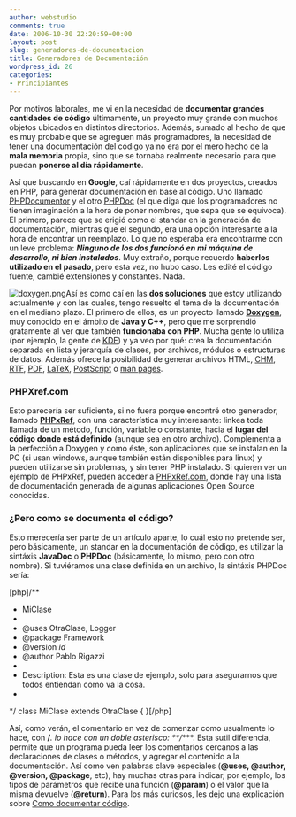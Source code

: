 ```yaml
---
author: webstudio
comments: true
date: 2006-10-30 22:20:59+00:00
layout: post
slug: generadores-de-documentacion
title: Generadores de Documentación
wordpress_id: 26
categories:
- Principiantes
---
```


Por motivos laborales, me vi en la necesidad de **documentar grandes cantidades de código** últimamente, un proyecto muy grande con muchos objetos ubicados en distintos directorios. Además, sumado al hecho de que es muy probable que se agreguen más programadores, la necesidad de tener una documentación del código ya no era por el mero hecho de la **mala memoria** propia, sino que se tornaba realmente necesario para que puedan **ponerse al día rápidamente**.

Así que buscando en **Google**, caí rápidamente en dos proyectos, creados en PHP, para generar documentación en base al código. Uno llamado [PHPDocumentor](http://www.phpdoc.org/) y el otro [PHPDoc](http://www.phpdoc.de/) (el que diga que los programadores no tienen imaginación a la hora de poner nombres, que sepa que se equivoca). El primero, parece que se erigió como el standar en la generación de documentación, mientras que el segundo, era una opción interesante a la hora de encontrar un reemplazo. Lo que no esperaba era encontrarme con un leve problema: **_Ninguno de los dos funcionó en mi máquina de desarrollo, ni bien instalados_**. Muy extraño, porque recuerdo **haberlos utilizado en el pasado**, pero esta vez, no hubo caso. Les edité el código fuente, cambié extensiones y constantes. Nada.

![doxygen.png](/images/doxygen.png)Así es como caí en las **dos soluciones** que estoy utilizando actualmente y con las cuales, tengo resuelto el tema de la documentación en el mediano plazo. El primero de ellos, es un proyecto llamado [**Doxygen**](http://www.stack.nl/~dimitri/doxygen/), muy conocido en el ámbito de **Java y C++**, pero que me sorprendió gratamente al ver que también **funcionaba con PHP**. Mucha gente lo utiliza (por ejemplo, la gente de [KDE](http://www.kde.org)) y ya veo por qué: crea la documentación separada en lista y jerarquía de clases, por archivos, módulos o estructuras de datos. Además ofrece la posibilidad de generar archivos HTML,  [CHM](http://en.wikipedia.org/wiki/Microsoft_Compressed_HTML_Help), [RTF](http://en.wikipedia.org/wiki/Rich_Text_Format), [PDF](http://en.wikipedia.org/wiki/Portable_Document_Format), [LaTeX](http://en.wikipedia.org/wiki/LaTeX), [PostScript](http://en.wikipedia.org/wiki/PostScript) o [man pages](http://en.wikipedia.org/wiki/Unix_manual).


### PHPXref.com


Esto parecería ser suficiente, si no fuera porque encontré otro generador, llamado [**PHPxRef**](http://phpxref.sourceforge.net/), con una característica muy interesante: linkea toda llamada de un método, función, variable o constante, hacia el **lugar del código donde está definido** (aunque sea en otro archivo). Complementa a la perfección a Doxygen y como éste, son aplicaciones que se instalan en la PC (si usan windows, aunque también están disponibles para linux) y pueden utilizarse sin problemas, y sin tener PHP instalado. Si quieren ver un ejemplo de PHPxRef, pueden acceder a [PHPxRef.com](http://www.phpxref.com), donde hay una lista de documentación generada de algunas aplicaciones Open Source conocidas.


### ¿Pero como se documenta el código?


Esto merecería ser parte de un artículo aparte, lo cuál esto no pretende ser, pero básicamente, un standar en la documentación de código, es utilizar la sintáxis **JavaDoc** o **PHPDoc** (básicamente, lo mismo, pero con otro nombre). Si tuviéramos una clase definida en un archivo, la sintáxis PHPDoc sería:

[php]/**
* MiClase
*
* @uses OtraClase, Logger
* @package Framework
* @version $id$
* @author Pablo Rigazzi
*
* Description: Esta es una clase de ejemplo, solo para asegurarnos que todos entiendan como va la cosa.
*
*/
class MiClase extends OtraClase {
}[/php]

Así, como verán, el comentario en vez de comenzar como usualmente lo hace, con **/***. lo hace con un doble asterisco: **/****. Esta sutil diferencia, permite que un programa pueda leer los comentarios cercanos a las declaraciones de clases o métodos, y agregar el contenido a la documentación. Así como ven palabras clave especiales (**@uses, @author, @version, @package**, etc), hay muchas otras para indicar, por ejemplo, los tipos de parámetros que recibe una función (**@param**) o el valor que la misma devuelve (**@return**). Para los más curiosos, les dejo una explicación sobre [Como documentar código](http://www.lab.dit.upm.es/~lprg/material/apuntes/doc/doc.htm).
